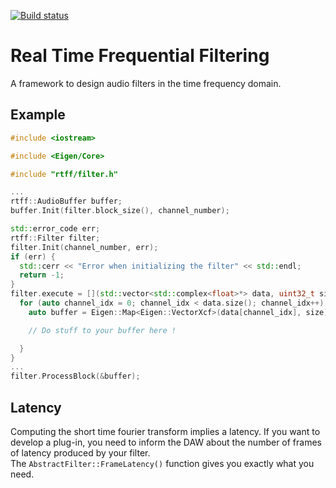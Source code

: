 [![Build status](https://ci.appveyor.com/api/projects/status/3y6vp1bns9vasil3?svg=true)](https://ci.appveyor.com/project/Audionamix/rtff-0j7kw)


# Real Time Frequential Filtering

A framework to design audio filters in the time frequency domain.

## Example

```cpp
#include <iostream>

#include <Eigen/Core>

#include "rtff/filter.h"

...
rtff::AudioBuffer buffer;
buffer.Init(filter.block_size(), channel_number);

std::error_code err;
rtff::Filter filter;
filter.Init(channel_number, err);
if (err) {
  std::cerr << "Error when initializing the filter" << std::endl;
  return -1;
}
filter.execute = [](std::vector<std::complex<float>*> data, uint32_t size) {
  for (auto channel_idx = 0; channel_idx < data.size(); channel_idx++) {
    auto buffer = Eigen::Map<Eigen::VectorXcf>(data[channel_idx], size);

    // Do stuff to your buffer here !

  }
}
...
filter.ProcessBlock(&buffer);
```

## Latency

Computing the short time fourier transform implies a latency. If you want to
develop a plug-in, you need to inform the DAW about the number of frames of
latency produced by your filter.  
The `AbstractFilter::FrameLatency()` function gives you exactly what you need.

